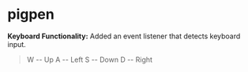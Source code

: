 # pigpen
**Keyboard Functionality:** Added an event listener that detects keyboard input. 
>W -- Up
A -- Left
S -- Down
D -- Right